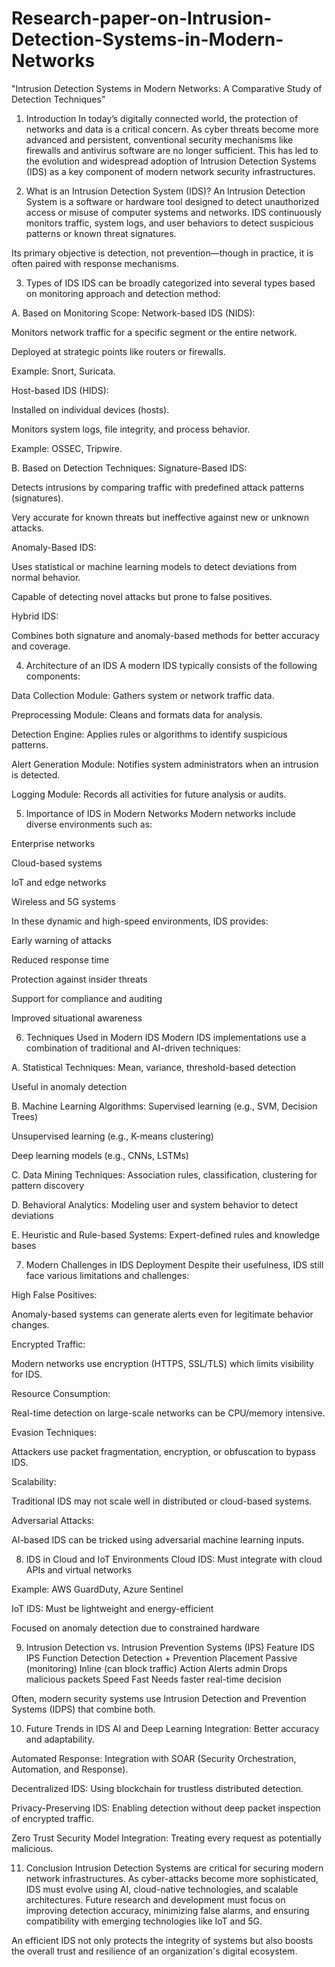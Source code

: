 # Research-paper-on-Intrusion-Detection-Systems-in-Modern-Networks
"Intrusion Detection Systems in Modern Networks: A Comparative Study of Detection Techniques"
1. Introduction
In today’s digitally connected world, the protection of networks and data is a critical concern. As cyber threats become more advanced and persistent, conventional security mechanisms like firewalls and antivirus software are no longer sufficient. This has led to the evolution and widespread adoption of Intrusion Detection Systems (IDS) as a key component of modern network security infrastructures.

2. What is an Intrusion Detection System (IDS)?
An Intrusion Detection System is a software or hardware tool designed to detect unauthorized access or misuse of computer systems and networks. IDS continuously monitors traffic, system logs, and user behaviors to detect suspicious patterns or known threat signatures.

Its primary objective is detection, not prevention—though in practice, it is often paired with response mechanisms.

3. Types of IDS
IDS can be broadly categorized into several types based on monitoring approach and detection method:

A. Based on Monitoring Scope:
Network-based IDS (NIDS):

Monitors network traffic for a specific segment or the entire network.

Deployed at strategic points like routers or firewalls.

Example: Snort, Suricata.

Host-based IDS (HIDS):

Installed on individual devices (hosts).

Monitors system logs, file integrity, and process behavior.

Example: OSSEC, Tripwire.

B. Based on Detection Techniques:
Signature-Based IDS:

Detects intrusions by comparing traffic with predefined attack patterns (signatures).

Very accurate for known threats but ineffective against new or unknown attacks.

Anomaly-Based IDS:

Uses statistical or machine learning models to detect deviations from normal behavior.

Capable of detecting novel attacks but prone to false positives.

Hybrid IDS:

Combines both signature and anomaly-based methods for better accuracy and coverage.

4. Architecture of an IDS
A modern IDS typically consists of the following components:

Data Collection Module: Gathers system or network traffic data.

Preprocessing Module: Cleans and formats data for analysis.

Detection Engine: Applies rules or algorithms to identify suspicious patterns.

Alert Generation Module: Notifies system administrators when an intrusion is detected.

Logging Module: Records all activities for future analysis or audits.

5. Importance of IDS in Modern Networks
Modern networks include diverse environments such as:

Enterprise networks

Cloud-based systems

IoT and edge networks

Wireless and 5G systems

In these dynamic and high-speed environments, IDS provides:

Early warning of attacks

Reduced response time

Protection against insider threats

Support for compliance and auditing

Improved situational awareness

6. Techniques Used in Modern IDS
Modern IDS implementations use a combination of traditional and AI-driven techniques:

A. Statistical Techniques:
Mean, variance, threshold-based detection

Useful in anomaly detection

B. Machine Learning Algorithms:
Supervised learning (e.g., SVM, Decision Trees)

Unsupervised learning (e.g., K-means clustering)

Deep learning models (e.g., CNNs, LSTMs)

C. Data Mining Techniques:
Association rules, classification, clustering for pattern discovery

D. Behavioral Analytics:
Modeling user and system behavior to detect deviations

E. Heuristic and Rule-based Systems:
Expert-defined rules and knowledge bases

7. Modern Challenges in IDS Deployment
Despite their usefulness, IDS still face various limitations and challenges:

High False Positives:

Anomaly-based systems can generate alerts even for legitimate behavior changes.

Encrypted Traffic:

Modern networks use encryption (HTTPS, SSL/TLS) which limits visibility for IDS.

Resource Consumption:

Real-time detection on large-scale networks can be CPU/memory intensive.

Evasion Techniques:

Attackers use packet fragmentation, encryption, or obfuscation to bypass IDS.

Scalability:

Traditional IDS may not scale well in distributed or cloud-based systems.

Adversarial Attacks:

AI-based IDS can be tricked using adversarial machine learning inputs.

8. IDS in Cloud and IoT Environments
Cloud IDS:
Must integrate with cloud APIs and virtual networks

Example: AWS GuardDuty, Azure Sentinel

IoT IDS:
Must be lightweight and energy-efficient

Focused on anomaly detection due to constrained hardware

9. Intrusion Detection vs. Intrusion Prevention Systems (IPS)
Feature	IDS	IPS
Function	Detection	Detection + Prevention
Placement	Passive (monitoring)	Inline (can block traffic)
Action	Alerts admin	Drops malicious packets
Speed	Fast	Needs faster real-time decision

Often, modern security systems use Intrusion Detection and Prevention Systems (IDPS) that combine both.

10. Future Trends in IDS
AI and Deep Learning Integration: Better accuracy and adaptability.

Automated Response: Integration with SOAR (Security Orchestration, Automation, and Response).

Decentralized IDS: Using blockchain for trustless distributed detection.

Privacy-Preserving IDS: Enabling detection without deep packet inspection of encrypted traffic.

Zero Trust Security Model Integration: Treating every request as potentially malicious.

11. Conclusion
Intrusion Detection Systems are critical for securing modern network infrastructures. As cyber-attacks become more sophisticated, IDS must evolve using AI, cloud-native technologies, and scalable architectures. Future research and development must focus on improving detection accuracy, minimizing false alarms, and ensuring compatibility with emerging technologies like IoT and 5G.

An efficient IDS not only protects the integrity of systems but also boosts the overall trust and resilience of an organization's digital ecosystem.
